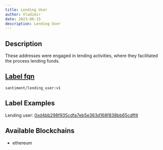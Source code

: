 ```yaml
---
title: Lending User
author: Vladimir
date: 2023-06-15
description: Lending User
---
```


## Description

These addresses were engaged in lending activities, where they facilitated the process  lending funds.

## [Label fqn](/labels/label-fqn)

`santiment/lending_user:v1`

## Label Examples

Lending user: [0xd4bb298f935cdfa7eb5e363d168f838bb65cdff4](https://etherscan.io/address/0xd4bb298f935cdfa7eb5e363d168f838bb65cdff4)

## Available Blockchains

- ethereum